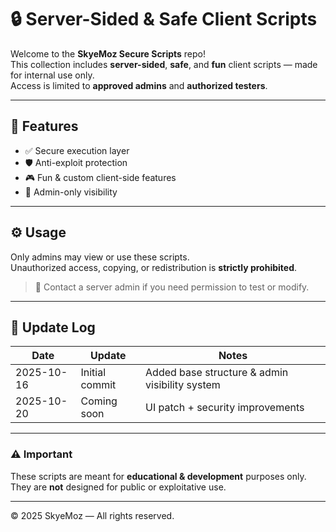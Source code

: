 # 🔒 Server-Sided & Safe Client Scripts

Welcome to the **SkyeMoz Secure Scripts** repo!  
This collection includes **server-sided**, **safe**, and **fun** client scripts — made for internal use only.  
Access is limited to **approved admins** and **authorized testers**.

---

## 🧩 Features
- ✅ Secure execution layer  
- 🛡️ Anti-exploit protection  
- 🎮 Fun & custom client-side features  
- 🔑 Admin-only visibility  

---

## ⚙️ Usage
Only admins may view or use these scripts.  
Unauthorized access, copying, or redistribution is **strictly prohibited**.

> 💬 Contact a server admin if you need permission to test or modify.

---

## 📅 Update Log
| Date | Update | Notes |
|------|---------|-------|
| 2025-10-16 | Initial commit | Added base structure & admin visibility system |
| 2025-10-20 | Coming soon | UI patch + security improvements |

---

### ⚠️ Important
These scripts are meant for **educational & development** purposes only.  
They are **not** designed for public or exploitative use.

---

© 2025 SkyeMoz — All rights reserved.
